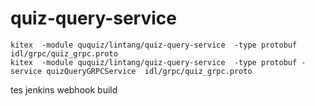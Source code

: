# quiz-query-service

```
kitex  -module ququiz/lintang/quiz-query-service  -type protobuf    idl/grpc/quiz_grpc.proto
kitex  -module ququiz/lintang/quiz-query-service  -type protobuf -service quizQueryGRPCService  idl/grpc/quiz_grpc.proto

```
tes jenkins webhook build
